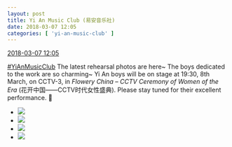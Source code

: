 ```yaml
---
layout: post
title: Yi An Music Club (易安音乐社)
date: 2018-03-07 12:05
categories: [ 'yi-an-music-club' ]
---
```


<div class="weibo-info">
  <a href="https://weibo.com/6094546964/G6fNdtyrr">2018-03-07 12:05</a>
</div>

[#YiAnMusicClub](https://weibo.com/p/100808beae2e3e05b17b64f63ebedca39f19b2/super_index) The latest rehearsal photos are here~ The boys dedicated to the work are so charming~ Yi An boys will be on stage at 19:30, 8th March, on CCTV-3, in *Flowery China – CCTV Ceremony of Women of the Era* (花开中国——CCTV时代女性盛典). Please stay tuned for their excellent performance. :tada:

<!-- more -->

<ul class="weibo-pic-list-2">
  <li class="weibo-pic">
    <a href="https://wx4.sinaimg.cn/mw690/006Es64Aly1fp44greltmj31su2p8x6r.jpg"><img src="https://wx4.sinaimg.cn/thumb150/006Es64Aly1fp44greltmj31su2p8x6r.jpg"/></a>
  </li>
  <li class="weibo-pic">
    <a href="https://wx1.sinaimg.cn/mw690/006Es64Aly1fp44gpfwotj31st2p8e84.jpg"><img src="https://wx1.sinaimg.cn/thumb150/006Es64Aly1fp44gpfwotj31st2p8e84.jpg"/></a>
  </li>
  <li class="weibo-pic">
    <a href="https://wx3.sinaimg.cn/mw690/006Es64Aly1fp44gsfx2kj31st2p8npd.jpg"><img src="https://wx3.sinaimg.cn/thumb150/006Es64Aly1fp44gsfx2kj31st2p8npd.jpg"/></a>
  </li>
  <li class="weibo-pic">
    <a href="https://wx2.sinaimg.cn/mw690/006Es64Aly1fp44gubfrpj31su2p8qv7.jpg"><img src="https://wx2.sinaimg.cn/thumb150/006Es64Aly1fp44gubfrpj31su2p8qv7.jpg"/></a>
  </li>
</ul>

